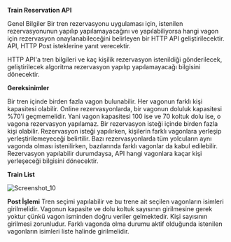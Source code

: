 **Train Reservation API**

Genel Bilgiler Bir tren rezervasyonu uygulaması için, istenilen rezervasyonunun yapılıp yapılamayacağını ve yapılabiliyorsa hangi vagon için rezervasyon onaylanabileceğini belirleyen bir HTTP API geliştirilecektir.
API, HTTP Post isteklerine yanıt verecektir.

HTTP API'a tren bilgileri ve kaç kişilik rezervasyon istenildiği gönderilecek, geliştirilecek algoritma rezervasyon yapılıp yapılamayacağı bilgisini dönecektir.

**Gereksinimler**

Bir tren içinde birden fazla vagon bulunabilir.
Her vagonun farklı kişi kapasitesi olabilir.
Online rezervasyonlarda, bir vagonun doluluk kapasitesi %70'i geçmemelidir. Yani vagon kapasitesi 100 ise ve 70 koltuk dolu ise, o vagona rezervasyon yapılamaz.
Bir rezervasyon isteği içinde birden fazla kişi olabilir.
Rezervasyon isteği yapılırken, kişilerin farklı vagonlara yerleşip yerleştirilemeyeceği belirtilir. Bazı rezervasyonlarda tüm yolcuların aynı vagonda olması istenilirken, bazılarında farklı vagonlar da kabul edilebilir.
Rezervasyon yapılabilir durumdaysa, API hangi vagonlara kaçar kişi yerleşeceği bilgisini dönecektir.


**Train List**

![Screenshot_10](https://user-images.githubusercontent.com/105590511/196028521-d988aa64-4833-4f25-846b-f30f89a8eacd.png)

**Post İşlemi**
Tren seçimi yapılabilir ve bu trene ait seçilen vagonların isimleri girilmelidir. Vagonun kapasite ve dolu koltuk sayısının girilmesine gerek yoktur çünkü vagon isminden doğru veriler gelmektedir. Kişi sayısının girilmesi zorunludur. Farklı vagonda olma durumu aktif olduğunda istenilen vagonların isimleri liste halinde girilmelidir. 
